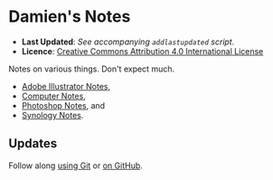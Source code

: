 <!--
  ---
  author: Damien Dart
  author_website: https://www.robotinaponcho.net/
  description: View Damien Dart's notes on stuff.
  javascript_external: assets/prettydate.js
  title: Damien's Notes
  ---
-->


Damien's Notes
==============

  - **Last Updated**: _See accompanying `addlastupdated` script._
  - **Licence**: [Creative Commons Attribution 4.0 International License][2]

[2]: <http://creativecommons.org/licenses/by/4.0/>

Notes on various things. Don't expect much.

  - [Adobe Illustrator Notes][3],
  - [Computer Notes][4],
  - [Photoshop Notes][5], and
  - [Synology Notes][6].

[3]: <https://www.robotinaponcho.net/notes/illustrator>
[4]: <https://www.robotinaponcho.net/notes/computer>
[5]: <https://www.robotinaponcho.net/notes/photoshop>
[6]: <https://www.robotinaponcho.net/notes/synology>

## Updates

Follow along [using Git][7] or [on GitHub][8].

[7]: <https://www.robotinaponcho.net/git/#notes>
[8]: <https://github.com/damiendart/notes>
